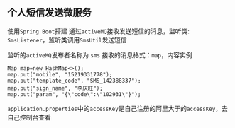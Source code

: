## 个人短信发送微服务
  使用`Spring Boot`搭建
  通过`activeMQ`接收发送短信的消息，监听类: `SmsListener`，监听类调用`SmsUtil`发送短信

  监听的`activeMQ`发布者名称为 `sms`
  接收的消息格式：`map`，内容实例

```
Map map=new HashMap<>();
map.put("mobile", "15219331778");
map.put("template_code", "SMS_142388337");
map.put("sign_name", "李庆旺");
map.put("param", "{\"code\":\"102931\"}");
```

`application.properties`中的`accessKey`是自己注册的阿里大于的`accessKey`，去自己控制台查看
